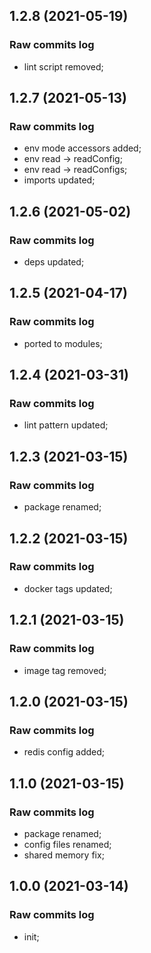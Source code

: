 ## 1.2.8 (2021-05-19)

### Raw commits log

-   lint script removed;

## 1.2.7 (2021-05-13)

### Raw commits log

-   env mode accessors added;
-   env read -> readConfig;
-   env read -> readConfigs;
-   imports updated;

## 1.2.6 (2021-05-02)

### Raw commits log

-   deps updated;

## 1.2.5 (2021-04-17)

### Raw commits log

-   ported to modules;

## 1.2.4 (2021-03-31)

### Raw commits log

-   lint pattern updated;

## 1.2.3 (2021-03-15)

### Raw commits log

-   package renamed;

## 1.2.2 (2021-03-15)

### Raw commits log

-   docker tags updated;

## 1.2.1 (2021-03-15)

### Raw commits log

-   image tag removed;

## 1.2.0 (2021-03-15)

### Raw commits log

-   redis config added;

## 1.1.0 (2021-03-15)

### Raw commits log

-   package renamed;
-   config files renamed;
-   shared memory fix;

## 1.0.0 (2021-03-14)

### Raw commits log

-   init;
